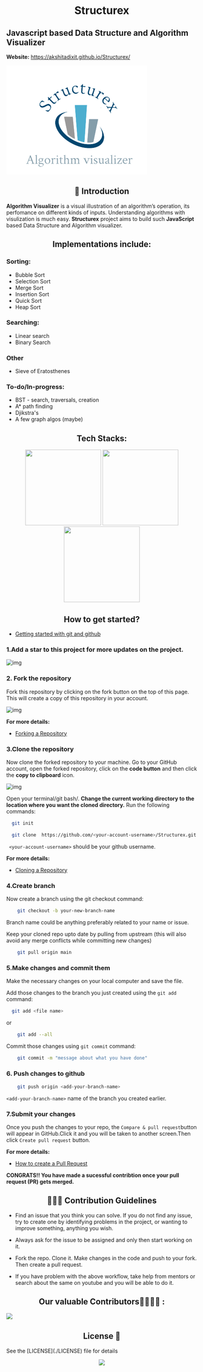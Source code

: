 <h1 align=center> Structurex </h1>

## Javascript based Data Structure and Algorithm Visualizer
**Website:**
https://akshitadixit.github.io/Structurex/


![img](src/assets/logo.png)

<h2 align=center> 📑 Introduction</h2>

**Algorithm Visualizer**  is a  visual illustration of an algorithm’s operation, its perfomance on different kinds of inputs.
Understanding algorithms with visulization is much easy.
**Structurex** project aims to build such **JavaScript** based Data Structure and Algorithm visualizer.

<h2 align="center"> Implementations include:</h2>
<h3>Sorting:</h3>

* Bubble Sort
* Selection Sort
* Merge Sort
* Insertion Sort
* Quick Sort
* Heap Sort

<h3>Searching:</h3>

* Linear search
* Binary Search

<h3> Other </h3>

* Sieve of Eratosthenes

<h3> To-do/In-progress:</h3>

* BST - search, traversals, creation
* A* path finding
* Djikstra's
* A few graph algos (maybe)

<h2 align=center>Tech Stacks:</h2>
<p align="center">
<img height="200" width ="200" src = "https://github.com/PrathmeshMutke/Structurex/blob/af285c31a199bf46c94a55d78fbba2bdfd8985b6/512px-HTML5_logo_and_wordmark.svg.png"></img>
<img height="200" width ="200" src = "https://github.com/PrathmeshMutke/Structurex/blob/5296dd489f6348fc4e7e3af36ab2cd6fdbe65d18/CSS-Logo.png"></img>
<img height="200" width ="200" src = "https://github.com/PrathmeshMutke/Structurex/blob/c33da0f90768bb4d33dfc1480d5343311984ea40/javascript-logo-javascript-logo-white-background-vector-format-available-136765881.jpg"></img>

<h2 align=center>  How to get started? </h2> 
 
  - [Getting started with git and github](https://guides.github.com/introduction/git-handbook/)
<h3>1.Add a star to this project for more updates on the project.</h3>

![img](src/assets/star.png)
<h3>2. Fork the repository </h3>
Fork this repository by clicking on the fork button on the top of this page. This will create a copy of this repository in your account.

![img](src/assets/fork.png)

**For more details:**

 - [Forking a Repository](https://help.github.com/en/github/getting-started-with-github/fork-a-repo)

<h3>3.Clone the repository </h3>

Now clone the forked repository to your machine. Go to your GitHub account, open the forked repository, click on the **code button** and then click the **copy to clipboard** icon.

![img](src/assets/clone.png)

Open your terminal/git bash/. 
**Change the current working directory to the location where you want the cloned directory.**
Run the following commands:


```bash
  git init
```
```bash
  git clone  https://github.com/<your-account-username>/Structurex.git
```

` <your-account-username>` should be your github username.

**For more details:**

- [Cloning a Repository](https://help.github.com/en/desktop/contributing-to-projects/creating-a-pull-request)

<h3>4.Create branch </h3>

Now create a branch using the git checkout command:

```bash
    git checkout -b your-new-branch-name
```
Branch name could be anything preferably related to your name or issue.

Keep your cloned repo upto date by pulling from upstream (this will also avoid any merge conflicts while committing new changes)

```bash
    git pull origin main
```

<h3>5.Make changes and commit them</h3>
  Make the necessary changes on your local computer and save the file.

  Add those changes to the branch you just created using the `git add` command:

  ```bash
    git add <file name>
```
or
```bash
    git add --all
```


Commit those changes using `git commit` command:
```bash
    git commit -m "message about what you have done"
```
<h3>6. Push changes to github</h3>

```bash
    git push origin <add-your-branch-name>
```
`<add-your-branch-name>`  name of the branch you created earlier.

<h3>7.Submit your changes</h3>

Once you push the changes to your repo, the `Compare & pull request`button will appear in GitHub.Click it and you will be taken to another screen.Then click `Create pull request` button.

**For more details:**
- [How to create a Pull Request](https://opensource.com/article/19/7/create-pull-request-github)

**CONGRATS!! You have made a sucessful contribtion once your pull request (PR)  gets merged.**
<h2 align=center>👨🏻‍💻 Contribution Guidelines</h2>

- Find an issue that you think you can solve.
If you do not find any issue, try to create one by identifying problems in the project, or wanting to improve something, anything you wish.
- Always ask for the issue to be assigned and only then start working on it.
- Fork the repo. Clone it. Make changes in the code and push to your fork. Then create a pull request. 

- If you have problem with the above workflow, take help from mentors or search about the same on youtube and you will be able to do it.

<h2 align=center> Our valuable Contributors👩‍💻👨‍💻 :</h2>
<a href="https://github.com/akshitadixit/StructureX/graphs/contributors">
  <img src="https://contributors-img.web.app/image?repo=akshitadixit/StructureX" />
</a>


<h2 align=center>License 📄</h2>
 See the [LICENSE](./LICENSE) file for details
<p align="center">
<img width=35% src="https://media.tenor.com/images/68ecdcb63296f1db6532bf5b83051da9/tenor.gif"></p>

